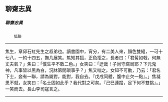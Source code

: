 

## 聊齋志異

##### 聊齋志異
　　`狐聯`

* * *

焦生，章邱石虹先生之叔弟也。讀書園中，宵分，有二美人來，顏色雙絕，一可十七八，一約十四五，撫几展笑。焦知其狐，正色拒之，長者曰：「君髯如戟，何無丈夫氣？」焦曰：「僕生平不敢二色。」女笑曰：「迂哉！子尚守腐局耶？下元鬼神，凡事皆以黑為白，況牀第間瑣事乎？」焦又咄之。女知不可動，乃云：「君名下士，妾有一聯，請為屬對，能對，我自去。『戊戌同體，腹中止欠一點』。」焦凝思不就，女笑曰：「名士固如此乎？我代對之可矣。『己巳連蹤，足下何不雙挑』。」一笑而去。長山李司寇言之。

* * *

